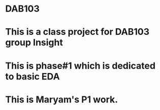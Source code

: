 # DAB103
# This is a class project for DAB103 group Insight
# This is phase#1 which is dedicated to basic EDA
# This is Maryam's P1 work.
